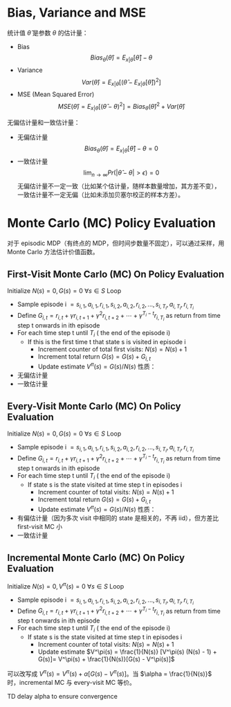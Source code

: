 # Bias, Variance and MSE
统计值 $\hat \theta$ 是参数 $\theta$ 的估计量：
- Bias
$$Bias_\theta(\hat \theta) = E_{x|\theta}[\hat \theta] - \theta$$
- Variance
$$Var(\hat\theta) = E_{x|\theta}\left[(\hat\theta - E_{x|\theta}[\hat \theta])^2\right]$$
- MSE (Mean Squared Error)
$$MSE(\hat\theta) = E_{x|\theta}\left[(\hat\theta - \theta)^2\right] = Bias_\theta(\hat\theta)^2 + Var(\hat\theta)$$

无偏估计量和一致估计量：
- 无偏估计量
$$Bias_\theta(\hat\theta) = E_{x|\theta}[\hat \theta] - \theta = 0$$
- 一致估计量
$$\lim_{n \rightarrow \infty} Pr(|\hat\theta - \theta| > \epsilon) = 0$$
无偏估计量不一定一致（比如某个估计量，随样本数量增加，其方差不变），一致估计量不一定无偏（比如未添加贝塞尔校正的样本方差）。

# Monte Carlo (MC) Policy Evaluation
对于 episodic MDP（有终点的 MDP，但时间步数量不固定），可以通过采样，用 Monte Carlo 方法估计价值函数。
## First-Visit Monte Carlo (MC) On Policy Evaluation
Initialize $N(s) = 0, G(s)=0 \ \forall s \in S$
Loop 
- Sample episode i $= s_{i,1}, a_{i,1}, r_{i,1}, s_{i,2}, a_{i,2}, r_{i,2}, ..., s_{i,T_i} , a_{i,T_i}, r_{i,T_i}$ 
- Define $G_{i,t} = r_{i,t} + \gamma r_{i, t+1} + \gamma^2 r_{i, t+2} + \cdots + \gamma^{T_i - t} r_{i, T_i}$ as return from time step t onwards in ith episode
- For each time step t until $T_i$ ( the end of the episode i) 
	- If this is the first time t that state s is visited in episode i 
		- Increment counter of total first visits: $N(s) = N(s)+1$ 
		- Increment total return $G(s) = G(s) + G_{i,t}$ 
		- Update estimate $V^\pi(s) = G(s)/N(s)$
性质：
- 无偏估计量
- 一致估计量
## Every-Visit Monte Carlo (MC) On Policy Evaluation
Initialize $N(s) = 0, G(s)=0 \ \forall s \in S$
Loop 
- Sample episode i $= s_{i,1}, a_{i,1}, r_{i,1}, s_{i,2}, a_{i,2}, r_{i,2}, ..., s_{i,T_i} , a_{i,T_i}, r_{i,T_i}$ 
- Define $G_{i,t} = r_{i,t} + \gamma r_{i, t+1} + \gamma^2 r_{i, t+2} + \cdots + \gamma^{T_i - t} r_{i, T_i}$ as return from time step t onwards in ith episode
- For each time step t until $T_i$ ( the end of the episode i) 
	- If state s is the state visited at time step t in episodes i 
		- Increment counter of total visits: $N(s) = N(s)+1$ 
		- Increment total return $G(s) = G(s) + G_{i,t}$ 
		- Update estimate $V^\pi(s) = G(s)/N(s)$
性质：
- 有偏估计量（因为多次 visit 中相同的 state 是相关的，不再 iid），但方差比 first-visit MC 小
- 一致估计量
## Incremental Monte Carlo (MC) On Policy Evaluation
Initialize $N(s) = 0, V^\pi(s)=0 \ \forall s \in S$
Loop 
- Sample episode i $= s_{i,1}, a_{i,1}, r_{i,1}, s_{i,2}, a_{i,2}, r_{i,2}, ..., s_{i,T_i} , a_{i,T_i}, r_{i,T_i}$ 
- Define $G_{i,t} = r_{i,t} + \gamma r_{i, t+1} + \gamma^2 r_{i, t+2} + \cdots + \gamma^{T_i - t} r_{i, T_i}$ as return from time step t onwards in ith episode
- For each time step t until $T_i$ ( the end of the episode i) 
	- If state s is the state visited at time step t in episodes i 
		- Increment counter of total visits: $N(s) = N(s)+1$ 
		- Update estimate $V^\pi(s) = \frac{1}{N(s)} [V^\pi(s) (N(s) - 1) + G(s)]= V^\pi(s) + \frac{1}{N(s)}[G(s) - V^\pi(s)]$

可以改写成 $V^\pi(s) = V^\pi(s) + \alpha [G(s) - V^\pi(s)]$。当 $\alpha = \frac{1}{N(s)}$ 时，incremental MC 与 every-visit MC 等价。

TD
delay alpha to ensure convergence